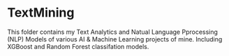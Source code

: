 # TextMining

This folder contains my Text Analytics and Natual Language Pprocessing (NLP) Models of various AI & Machine Learning projects of mine.
Including XGBoost and Random Forest classifation models.
